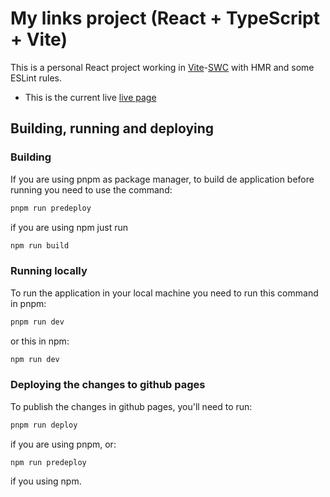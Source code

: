 # My links project (React + TypeScript + Vite)

This is a personal React project working in [Vite](https://github.com/vitejs/vite-plugin-react-swc)-[SWC](https://swc.rs/) with HMR and some ESLint rules.

- This is the current live [live page](https://gatitos-pres.github.io/mis-links/)

## Building, running and deploying

### Building
If you are using pnpm as package manager, to build de application before running you need to use the command:
```bash
pnpm run predeploy
```
if you are using npm just run
```bash
npm run build
```

### Running locally
To run the application in your local machine you need to run this command in pnpm:
```bash
pnpm run dev
```
or this in npm:
```bash
npm run dev
```

### Deploying the changes to github pages
To publish the changes in github pages, you'll need to run:
```bash
pnpm run deploy
```
if you are using pnpm, or:
```bash
npm run predeploy
```
if you using npm.